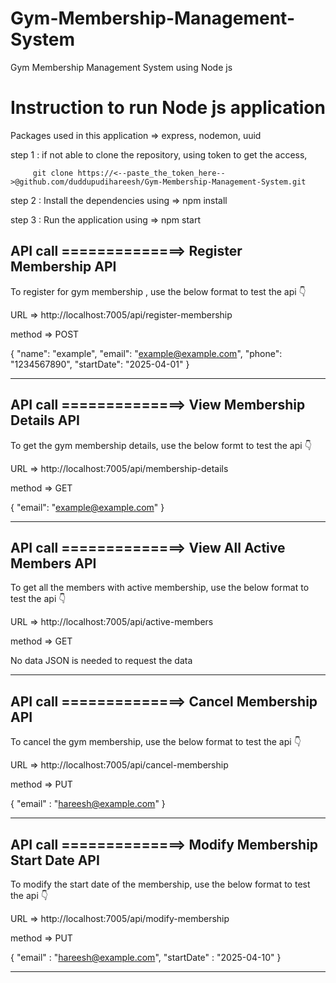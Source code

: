 # Gym-Membership-Management-System
Gym Membership Management System using Node js

# Instruction to run Node js application

Packages used in this application  => express, nodemon, uuid

step 1 : if not able to clone the repository,
         using token to get the access,

         git clone https://<--paste_the_token_here-->@github.com/duddupudihareesh/Gym-Membership-Management-System.git

step 2 : Install the dependencies using
          => npm install

step 3 : Run the application using
          => npm start



API call ==============> Register Membership API
-----------------------------------------------------------------------------------

To register for gym membership , use the below format to test the api  👇

URL => http://localhost:7005/api/register-membership

method => POST

{
  "name": "example",
  "email": "example@example.com",
  "phone": "1234567890",
  "startDate": "2025-04-01"
}

-----------------------------------------------------------------------------------




API call ==============> View Membership Details API
----------------------------------------------------------------------------------
To get the gym membership details, use the below formt to test the api 👇

URL => http://localhost:7005/api/membership-details

method => GET

{
  "email": "example@example.com"
}

----------------------------------------------------------------------------------





API call ==============> View All Active Members API
---------------------------------------------------------------------------------------
To get all the members with active membership, use the below format to test the api 👇

URL => http://localhost:7005/api/active-members

method => GET

No data JSON is needed to request the data

---------------------------------------------------------------------------------------





API call ==============> Cancel Membership API
---------------------------------------------------------------------------------------
To cancel the gym membership, use the below format to test the api 👇

URL => http://localhost:7005/api/cancel-membership

method => PUT

{
    "email" : "hareesh@example.com"
}

---------------------------------------------------------------------------------------





API call ==============> Modify Membership Start Date API
---------------------------------------------------------------------------------------
To modify the start date of the membership, use the below format to test the api 👇

URL => http://localhost:7005/api/modify-membership

method => PUT

{
   "email" : "hareesh@example.com",
   "startDate" : "2025-04-10"
}

---------------------------------------------------------------------------------------



